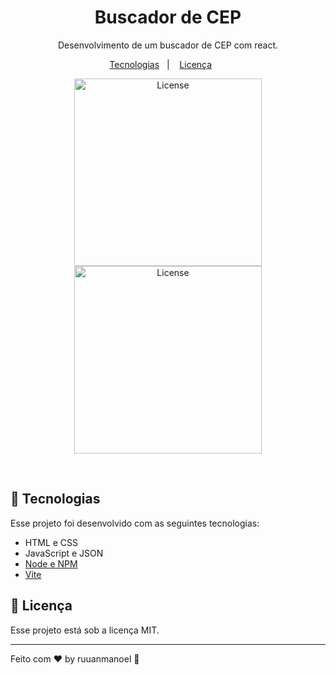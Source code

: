 <h1 align="center"> Buscador de CEP </h1>

<p align="center">
Desenvolvimento de um buscador de CEP com react.
</p>

<p align="center">
  <a href="#-tecnologias">Tecnologias</a>&nbsp;&nbsp;&nbsp;|&nbsp;&nbsp;&nbsp;
  <a href="#memo-licença">Licença</a>&nbsp;&nbsp;&nbsp;&nbsp;&nbsp;&nbsp;
</p>

<p align="center">
  <img alt="License" width="300"src="https://github.com/ruuanmanoel/BuscaCepReact/assets/81580287/34b82438-ca1c-44c3-b5fb-6a96e9151820")/>
  <img alt="License" width="300"src="https://github.com/ruuanmanoel/BuscaCepReact/assets/81580287/4747b463-3bf0-499d-8bd0-376c62226190") />
</p>

<br>

## 🚀 Tecnologias

Esse projeto foi desenvolvido com as seguintes tecnologias:

- HTML e CSS
- JavaScript e JSON
- [Node e NPM](https://nodejs.org/)
- [Vite](https://vitejs.dev/)

## :memo: Licença

Esse projeto está sob a licença MIT.


---

Feito com ♥ by ruuanmanoel :wave:

